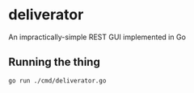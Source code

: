 # deliverator
An impractically-simple REST GUI implemented in Go

## Running the thing
```bash
go run ./cmd/deliverator.go
```
